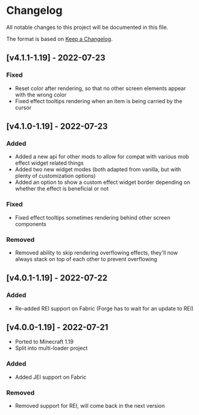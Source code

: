 # Changelog
All notable changes to this project will be documented in this file.

The format is based on [Keep a Changelog].

## [v4.1.1-1.19] - 2022-07-23
### Fixed
- Reset color after rendering, so that no other screen elements appear with the wrong color
- Fixed effect tooltips rendering when an item is being carried by the cursor

## [v4.1.0-1.19] - 2022-07-23
### Added
- Added a new api for other mods to allow for compat with various mob effect widget related things
- Added two new widget modes (both adapted from vanilla, but with plenty of customization options)
- Added an option to show a custom effect widget border depending on whether the effect is beneficial or not
### Fixed
- Fixed effect tooltips sometimes rendering behind other screen components
### Removed
- Removed ability to skip rendering overflowing effects, they'll now always stack on top of each other to prevent overflowing

## [v4.0.1-1.19] - 2022-07-22
### Added
- Re-added REI support on Fabric (Forge has to wait for an update to REI)

## [v4.0.0-1.19] - 2022-07-21
- Ported to Minecraft 1.19
- Split into multi-loader project
### Added
- Added JEI support on Fabric
### Removed
- Removed support for REI, will come back in the next version

[Keep a Changelog]: https://keepachangelog.com/en/1.0.0/
